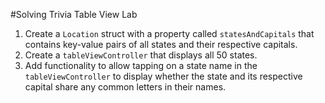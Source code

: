 #Solving Trivia Table View Lab

1. Create a `Location` struct with a property called `statesAndCapitals` that contains key-value pairs of all states and their respective capitals.
2. Create a `tableViewController` that displays all 50 states.
3. Add functionality to allow tapping on a state name in the `tableViewController` to display whether the state and its respective capital share any common letters in their names.
